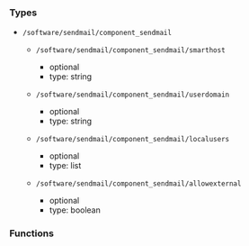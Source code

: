### Types

- `/software/sendmail/component_sendmail`
    - `/software/sendmail/component_sendmail/smarthost`
        - optional
        - type: string

    - `/software/sendmail/component_sendmail/userdomain`
        - optional
        - type: string

    - `/software/sendmail/component_sendmail/localusers`
        - optional
        - type: list

    - `/software/sendmail/component_sendmail/allowexternal`
        - optional
        - type: boolean
### Functions
